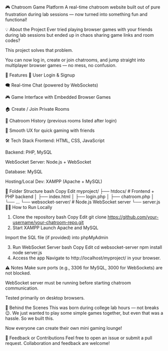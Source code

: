🎮 Chatroom Game Platform
A real-time chatroom website built out of pure frustration during lab sessions — now turned into something fun and functional!

💡 About the Project
Ever tried playing browser games with your friends during lab sessions but ended up in chaos sharing game links and room codes?

This project solves that problem.

You can now log in, create or join chatrooms, and jump straight into multiplayer browser games — no mess, no confusion.

🚀 Features
🔐 User Login & Signup

🗨️ Real-time Chat (powered by WebSockets)

🎮 Game Interface with Embedded Browser Games

🏠 Create / Join Private Rooms

📜 Chatroom History (previous rooms listed after login)

🎯 Smooth UX for quick gaming with friends

🛠️ Tech Stack
Frontend: HTML, CSS, JavaScript

Backend: PHP, MySQL

WebSocket Server: Node.js + WebSocket

Database: MySQL

Hosting/Local Dev: XAMPP (Apache + MySQL)

📂 Folder Structure
bash
Copy
Edit
myproject/
├── htdocs/                 # Frontend + PHP backend
│   ├── index.html
│   ├── login.php
│   ├── chatroom.php
│   └── ...
└── websocket-server/       # Node.js WebSocket server
    └── server.js
🧑‍💻 How to Run Locally
1. Clone the repository
bash
Copy
Edit
git clone https://github.com/your-username/your-chatroom-repo.git
2. Start XAMPP
Launch Apache and MySQL

Import the SQL file (if provided) into phpMyAdmin

3. Run WebSocket Server
bash
Copy
Edit
cd websocket-server
npm install
node server.js
4. Access the app
Navigate to http://localhost/myproject/ in your browser.

⚠️ Notes
Make sure ports (e.g., 3306 for MySQL, 3000 for WebSockets) are not blocked.

WebSocket server must be running before starting chatroom communication.

Tested primarily on desktop browsers.

🧠 Behind the Scenes
This was born during college lab hours — not breaks 😉. We just wanted to play some simple games together, but even that was a hassle. So we built this.

Now everyone can create their own mini gaming lounge!

📩 Feedback or Contributions
Feel free to open an issue or submit a pull request. Collaboration and feedback are welcome!
